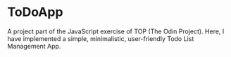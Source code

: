 # ToDoApp
A project part of the JavaScript exercise of TOP (The Odin Project). Here, I have implemented a simple, minimalistic, user-friendly Todo List Management App.
